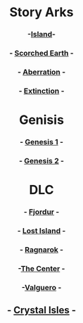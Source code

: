 
<div align="center">

# Story Arks

### -[Island](Island.md)-


### - [Scorched Earth](Scorched-Earth.md) - 


### - [Aberration](Aberration.md) - 


### - [Extinction](Extinction.md) - 


# Genisis 
### - [Genesis 1](Genesis1.md) - 


### - [Genesis 2](Genesis2.md) -

# DLC
### - [Fjordur](Fjordur.md) - 


### - [Lost Island](Lost-Island.md) - 


### - [Ragnarok](Ragnarok.md) - 


### -[The Center](TheCenter.md) - 


### -[Valguero](Valguero.md) - 


## - [Crystal Isles](Crystal-Isles.md) -


</div>
